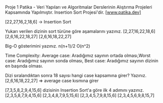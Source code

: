 Proje 1
Patika - Veri Yapıları ve Algoritmalar Derslerinin Alıştırma Projeleri Kapsamında Yapılmıştır. Insertion Sort Projesi'dir. [www.patika.dev]

[22,27,16,2,18,6] -> Insertion Sort

Yukarı verilen dizinin sort türüne göre aşamalarını yazınız.
[2,27,16,22,18,6]
[2,6,16,22,18,27]
[2,6,16,18,22,27]

Big-O gösterimini yazınız.
n(n+1)/2 O(n^2)

Time Complexity: 
Average case: Aradığımız sayının ortada olması,Worst case: Aradığımız sayının sonda olması, Best case: Aradığımız sayının dizinin en başında olması.

Dizi sıralandıktan sonra 18 sayısı hangi case kapsamına girer? Yazınız.
[2,6,16,18,22,27] => average case kısmına girer


[7,3,5,8,2,9,4,15,6] dizisinin Insertion Sort'a göre ilk 4 adımını yazınız.
[2,3,5,8,7,9,4,15,6]
[2,3,4,8,7,9,5,15,6]
[2,3,4,5,7,9,8,15,6]
[2,3,4,5,6,9,8,15,7]


